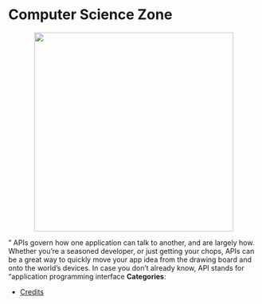 # Computer Science Zone

<p align="center">
    <img width="400" src="https://raw.githubusercontent.com/awesome-apis/awesome-apis/apis/computer-science-zone/logo_256x256.png" />
</p>


&#8221; APIs govern how one application can talk to another, and are largely how. Whether you&#8217;re a seasoned developer, or just getting your chops, APIs can be a great way to quickly move your app idea from the drawing board and onto the world&#8217;s devices. In case you don&#8217;t already know, API stands for &#8220;application programming interface
**Categories**:

- [Credits](https://github/awesome-apis/awesome-apis#credits)



